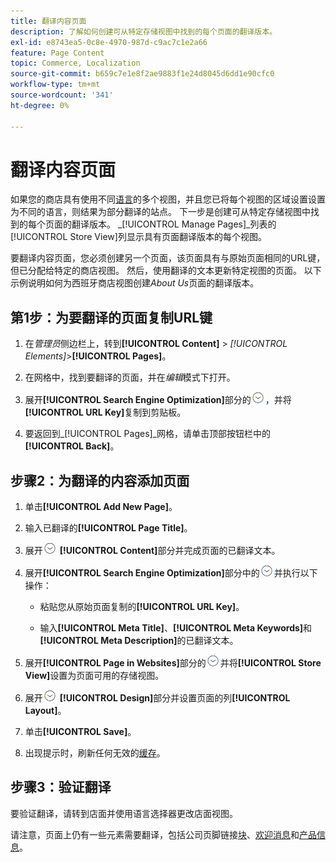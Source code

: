 ```yaml
---
title: 翻译内容页面
description: 了解如何创建可从特定存储视图中找到的每个页面的翻译版本。
exl-id: e8743ea5-0c8e-4970-987d-c9ac7c1e2a66
feature: Page Content
topic: Commerce, Localization
source-git-commit: b659c7e1e8f2ae9883f1e24d8045d6dd1e90cfc0
workflow-type: tm+mt
source-wordcount: '341'
ht-degree: 0%

---
```


# 翻译内容页面

如果您的商店具有使用不同[语言](../stores-purchase/store-localize.md)的多个视图，并且您已将每个视图的区域设置设置为不同的语言，则结果为部分翻译的站点。 下一步是创建可从特定存储视图中找到的每个页面的翻译版本。 _[!UICONTROL Manage Pages]_列表的[!UICONTROL Store View]列显示具有页面翻译版本的每个视图。

要翻译内容页面，您必须创建另一个页面，该页面具有与原始页面相同的URL键，但已分配给特定的商店视图。 然后，使用翻译的文本更新特定视图的页面。 以下示例说明如何为西班牙商店视图创建&#x200B;_About Us_&#x200B;页面的翻译版本。

## 第1步：为要翻译的页面复制URL键

1. 在&#x200B;_管理员_&#x200B;侧边栏上，转到&#x200B;**[!UICONTROL Content]** > _[!UICONTROL Elements]_>**[!UICONTROL Pages]**。

1. 在网格中，找到要翻译的页面，并在&#x200B;_编辑_&#x200B;模式下打开。

1. 展开&#x200B;**[!UICONTROL Search Engine Optimization]**&#x200B;部分的![扩展选择器](../assets/icon-display-expand.png)，并将&#x200B;**[!UICONTROL URL Key]**&#x200B;复制到剪贴板。

1. 要返回到&#x200B;_[!UICONTROL Pages]_网格，请单击顶部按钮栏中的&#x200B;**[!UICONTROL Back]**。

## 步骤2：为翻译的内容添加页面

1. 单击&#x200B;**[!UICONTROL Add New Page]**。

1. 输入已翻译的&#x200B;**[!UICONTROL Page Title]**。

1. 展开![扩展选择器](../assets/icon-display-expand.png) **[!UICONTROL Content]**&#x200B;部分并完成页面的已翻译文本。

1. 展开&#x200B;**[!UICONTROL Search Engine Optimization]**&#x200B;部分中的![扩展选择器](../assets/icon-display-expand.png)并执行以下操作：

   - 粘贴您从原始页面复制的&#x200B;**[!UICONTROL URL Key]**。

   - 输入&#x200B;**[!UICONTROL Meta Title]**、**[!UICONTROL Meta Keywords]**&#x200B;和&#x200B;**[!UICONTROL Meta Description]**&#x200B;的已翻译文本。

1. 展开&#x200B;**[!UICONTROL Page in Websites]**&#x200B;部分的![扩展选择器](../assets/icon-display-expand.png)并将&#x200B;**[!UICONTROL Store View]**&#x200B;设置为页面可用的存储视图。

1. 展开![扩展选择器](../assets/icon-display-expand.png) **[!UICONTROL Design]**&#x200B;部分并设置页面的列&#x200B;**[!UICONTROL Layout]**。

1. 单击&#x200B;**[!UICONTROL Save]**。

1. 出现提示时，刷新任何无效的[缓存](../systems/cache-management.md)。

## 步骤3：验证翻译

要验证翻译，请转到店面并使用语言选择器更改店面视图。

请注意，页面上仍有一些元素需要翻译，包括公司页脚链接[块](block-add.md)、[欢迎消息](../getting-started/storefront-branding.md#change-the-welcome-message)和[产品信息](../stores-purchase/store-localize.md#localize-products)。
